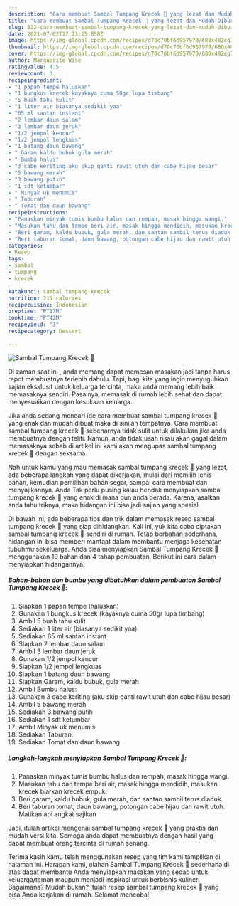 ```yaml
---
description: "Cara membuat Sambal Tumpang Krecek 🍲 yang lezat dan Mudah Dibuat"
title: "Cara membuat Sambal Tumpang Krecek 🍲 yang lezat dan Mudah Dibuat"
slug: 832-cara-membuat-sambal-tumpang-krecek-yang-lezat-dan-mudah-dibuat
date: 2021-07-02T17:23:15.858Z
image: https://img-global.cpcdn.com/recipes/d70c70bf6d957970/680x482cq70/sambal-tumpang-krecek-🍲-foto-resep-utama.jpg
thumbnail: https://img-global.cpcdn.com/recipes/d70c70bf6d957970/680x482cq70/sambal-tumpang-krecek-🍲-foto-resep-utama.jpg
cover: https://img-global.cpcdn.com/recipes/d70c70bf6d957970/680x482cq70/sambal-tumpang-krecek-🍲-foto-resep-utama.jpg
author: Marguerite Wise
ratingvalue: 4.5
reviewcount: 3
recipeingredient:
- "1 papan tempe haluskan"
- "1 bungkus krecek kayaknya cuma 50gr lupa timbang"
- "5 buah tahu kulit"
- "1 liter air biasanya sedikit yaa"
- "65 ml santan instant"
- "2 lembar daun salam"
- "3 lembar daun jeruk"
- "1/2 jempol kencur"
- "1/2 jempol lengkuas"
- "1 batang daun bawang"
- " Garam kaldu bubuk gula merah"
- " Bumbu halus"
- "3 cabe keriting aku skip ganti rawit utuh dan cabe hijau besar"
- "5 bawang merah"
- "3 bawang putih"
- "1 sdt ketumbar"
- " Minyak uk menumis"
- " Taburan"
- " Tomat dan daun bawang"
recipeinstructions:
- "Panaskan minyak tumis bumbu halus dan rempah, masak hingga wangi."
- "Masukan tahu dan tempe beri air, masak hingga mendidih, masukan krecek biarkan krecek empuk."
- "Beri garam, kaldu bubuk, gula merah, dan santan sambil terus diaduk."
- "Beri taburan tomat, daun bawang, potongan cabe hijau dan rawit utuh. Matikan api angkat sajikan"
categories:
- Resep
tags:
- sambal
- tumpang
- krecek

katakunci: sambal tumpang krecek 
nutrition: 215 calories
recipecuisine: Indonesian
preptime: "PT17M"
cooktime: "PT42M"
recipeyield: "3"
recipecategory: Dessert

---
```



![Sambal Tumpang Krecek 🍲](https://img-global.cpcdn.com/recipes/d70c70bf6d957970/680x482cq70/sambal-tumpang-krecek-🍲-foto-resep-utama.jpg)

Di zaman  saat ini , anda memang dapat memesan masakan jadi tanpa harus repot membuatnya terlebih dahulu. Tapi, bagi kita yang ingin menyuguhkan sajian eksklusif untuk keluarga tercinta, maka anda memang lebih baik memasaknya sendiri. Pasalnya, memasak di rumah lebih sehat dan dapat menyesuaikan dengan kesukaan keluarga.

Jika anda sedang mencari ide cara membuat sambal tumpang krecek 🍲 yang enak dan mudah dibuat,maka di sinilah tempatnya. Cara membuat sambal tumpang krecek 🍲  sebenarnya tidak sulit untuk dilakukan jika anda membuatnya dengan teliti. Namun, anda tidak usah risau akan gagal dalam memasaknya 
sebab di artikel ini kami akan mengupas sambal tumpang krecek 🍲 dengan seksama.  



Nah untuk kamu yang mau memasak sambal tumpang krecek 🍲 yang lezat, ada beberapa langkah yang dapat dikerjakan, mulai dari memilih jenis bahan, kemudian pemilihan bahan segar, sampai cara membuat dan menyajikannya. Anda Tak perlu pusing kalau hendak menyiapkan sambal tumpang krecek 🍲 yang enak di mana pun anda berada. Karena, asalkan anda  tahu triknya, maka hidangan ini bisa jadi sajian yang spesial.

Di bawah ini, ada beberapa tips dan trik dalam memasak resep sambal tumpang krecek 🍲 yang siap dihidangkan. Kali ini, yuk kita coba ciptakan sambal tumpang krecek 🍲 sendiri di rumah. Tetap berbahan sederhana, hidangan ini bisa memberi manfaat dalam membantu menjaga kesehatan tubuhmu sekeluarga. Anda bisa menyiapkan Sambal Tumpang Krecek 🍲 menggunakan 19 bahan dan 4 tahap pembuatan. Berikut ini cara dalam menyiapkan hidangannya.

<!--inarticleads1-->

##### Bahan-bahan dan bumbu yang dibutuhkan dalam pembuatan Sambal Tumpang Krecek 🍲:

1. Siapkan 1 papan tempe (haluskan)
1. Gunakan 1 bungkus krecek (kayaknya cuma 50gr lupa timbang)
1. Ambil 5 buah tahu kulit
1. Sediakan 1 liter air (biasanya sedikit yaa)
1. Sediakan 65 ml santan instant
1. Siapkan 2 lembar daun salam
1. Ambil 3 lembar daun jeruk
1. Gunakan 1/2 jempol kencur
1. Siapkan 1/2 jempol lengkuas
1. Siapkan 1 batang daun bawang
1. Siapkan  Garam, kaldu bubuk, gula merah
1. Ambil  Bumbu halus:
1. Gunakan 3 cabe keriting (aku skip ganti rawit utuh dan cabe hijau besar)
1. Ambil 5 bawang merah
1. Sediakan 3 bawang putih
1. Sediakan 1 sdt ketumbar
1. Ambil  Minyak uk menumis
1. Sediakan  Taburan:
1. Sediakan  Tomat dan daun bawang




<!--inarticleads2-->

##### Langkah-langkah menyiapkan Sambal Tumpang Krecek 🍲:

1. Panaskan minyak tumis bumbu halus dan rempah, masak hingga wangi.
1. Masukan tahu dan tempe beri air, masak hingga mendidih, masukan krecek biarkan krecek empuk.
1. Beri garam, kaldu bubuk, gula merah, dan santan sambil terus diaduk.
1. Beri taburan tomat, daun bawang, potongan cabe hijau dan rawit utuh. Matikan api angkat sajikan




Jadi, itulah artikel mengenai  sambal tumpang krecek 🍲  yang praktis dan mudah versi kita. Semoga anda dapat membuatnya dengan hasil yang dapat membuat oreng tercinta di rumah senang. 

Terima kasih kamu telah menggunakan resep yang tim kami tampilkan di halaman ini. Harapan kami, olahan  Sambal Tumpang Krecek 🍲 sederhana di atas dapat membantu Anda menyiapkan masakan yang sedap untuk keluarga/teman maupun menjadi inspirasi untuk berbisnis kuliner. Bagaimana? Mudah bukan? Itulah resep sambal tumpang krecek 🍲 yang bisa Anda kerjakan di rumah. Selamat mencoba!

